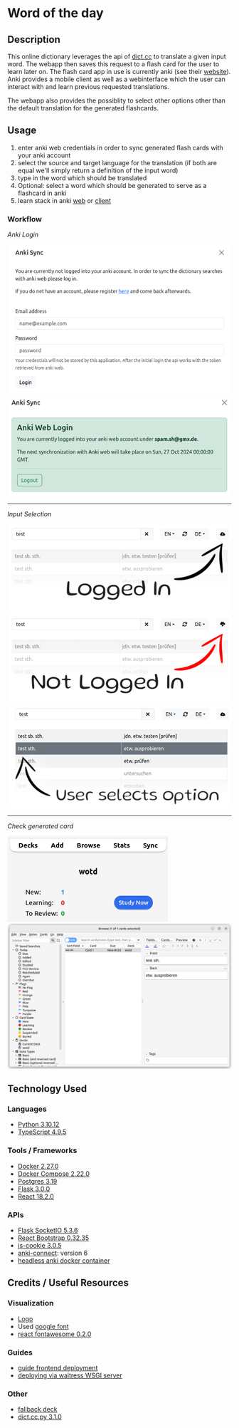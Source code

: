 # Word of the day

## Description
This online dictionary leverages the api of [dict.cc](https://www.dict.cc/) to translate a given input word. The webapp then saves this request to a flash card for the user to learn later on. The flash card app in use is currently anki (see their [website](https://apps.ankiweb.net/)). Anki provides a mobile client as well as a webinterface which the user can interact with and learn previous requested translations.

The webapp also provides the possiblity to select other options other than the default translation for the generated flashcards.


## Usage
1. enter anki web credentials in order to sync generated flash cards with your anki account
2. select the source and target language for the translation (if both are equal we'll simply return a definition of the input word)
3. type in the word which should be translated
4. Optional: select a word which should be generated to serve as a flashcard in anki
5. learn stack in anki [web](https://ankiweb.net/about) or [client](https://apps.ankiweb.net/)

### Workflow

*Anki Login*

![anki-login](_other/media/readme/wotd_login.png)
![sync-status](_other/media/readme/wotd-basic-log_sync-status.png)

---

*Input Selection*

![input-with-login](_other/media/readme/wotd-basic-input_with-login.png)
![input-without-login](_other/media/readme/wotd-basic-input_without-login.png)
![input-selection](_other/media/readme/wotd-basic-input_selection.png)

---

*Check generated card*

![deck-overview](_other/media/readme/anki-deck-overview.png)
![card-overview](_other/media/readme/anki-card-overview.png)



## Technology Used

### Languages
- [Python 3.10.12](https://hub.docker.com/layers/library/python/3.10.12-slim-bullseye/images/sha256-2daf07926ccdff5dbeef6bee46cc5bb07322f417c102609601177a1559156385?context=explore)
- [TypeScript 4.9.5](https://www.typescriptlang.org/)

### Tools / Frameworks
- [Docker 2.27.0](https://www.docker.com/)
- [Docker Compose 2.22.0](https://docs.docker.com/compose/)
- [Postgres 3.19](https://hub.docker.com/layers/library/postgres/alpine3.19/images/sha256-a2a77ae7d7ecf5e01d4a21b943933862228c715e7cd81719271c95255f5cc5ac?context=explore)
- [Flask 3.0.0](https://flask.palletsprojects.com/en/stable/)
- [React 18.2.0](https://react.dev/)

### APIs
- [Flask SocketIO 5.3.6](https://pypi.org/project/Flask-SocketIO/)
- [React Bootstrap 0.32.35](https://react-bootstrap.netlify.app/)
- [js-cookie 3.0.5](https://github.com/js-cookie/js-cookie)
- [anki-connect](https://foosoft.net/projects/anki-connect/): version 6
- [headless anki docker container](https://github.com/ThisIsntTheWay/headless-anki)


## Credits / Useful Resources

### Visualization
- [Logo](https://icon-icons.com/de/symbol/cloud-download/178873)
- Used [google font](https://fonts.google.com/specimen/Gluten?preview.text=Not%20Logged%20In%0A&preview.size=93&classification=Handwriting)
- [react fontawesome 0.2.0](https://docs.fontawesome.com/v5/web/use-with/react)

### Guides
- [guide frontend deployment](https://behdadk.medium.com/how-to-dockerize-a-react-application-in-5-minutes-c6093636628f)
- [deploying via waitress WSGI server](https://flask.palletsprojects.com/en/3.0.x/deploying/waitress/)

### Other
- [fallback deck](https://github.com/giniedp/media_education/blob/master/drehbuch/doc/resources/vocabulary/more/Vokabellisten_Englisch/Deutsch%20-%20Englisch%20Umfangreicher%20Wortschatz%20%5B18000%5D.csv)
- [dict.cc.py 3.1.0](https://github.com/rbaron/dict.cc.py)
